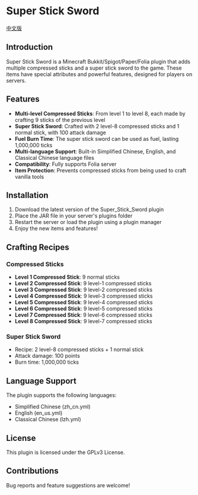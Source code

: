 # Super Stick Sword

[中文版](README.md)

## Introduction

Super Stick Sword is a Minecraft Bukkit/Spigot/Paper/Folia plugin that adds multiple compressed sticks and a super stick sword to the game. These items have special attributes and powerful features, designed for players on servers.

## Features

- **Multi-level Compressed Sticks**: From level 1 to level 8, each made by crafting 9 sticks of the previous level
- **Super Stick Sword**: Crafted with 2 level-8 compressed sticks and 1 normal stick, with 100 attack damage
- **Fuel Burn Time**: The super stick sword can be used as fuel, lasting 1,000,000 ticks
- **Multi-language Support**: Built-in Simplified Chinese, English, and Classical Chinese language files
- **Compatibility**: Fully supports Folia server
- **Item Protection**: Prevents compressed sticks from being used to craft vanilla tools

## Installation

1. Download the latest version of the Super_Stick_Sword plugin
2. Place the JAR file in your server's plugins folder
3. Restart the server or load the plugin using a plugin manager
4. Enjoy the new items and features!

## Crafting Recipes

### Compressed Sticks

- **Level 1 Compressed Stick**: 9 normal sticks
- **Level 2 Compressed Stick**: 9 level-1 compressed sticks
- **Level 3 Compressed Stick**: 9 level-2 compressed sticks
- **Level 4 Compressed Stick**: 9 level-3 compressed sticks
- **Level 5 Compressed Stick**: 9 level-4 compressed sticks
- **Level 6 Compressed Stick**: 9 level-5 compressed sticks
- **Level 7 Compressed Stick**: 9 level-6 compressed sticks
- **Level 8 Compressed Stick**: 9 level-7 compressed sticks

### Super Stick Sword

- Recipe: 2 level-8 compressed sticks + 1 normal stick
- Attack damage: 100 points
- Burn time: 1,000,000 ticks

## Language Support

The plugin supports the following languages:
- Simplified Chinese (zh_cn.yml)
- English (en_us.yml)
- Classical Chinese (lzh.yml)

## License

This plugin is licensed under the GPLv3 License.

## Contributions

Bug reports and feature suggestions are welcome!